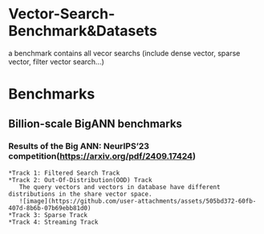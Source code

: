 # Vector-Search-Benchmark&Datasets
a benchmark contains all vecor searchs (include dense vector, sparse vector, filter vector search...)
# Benchmarks
## Billion-scale BigANN benchmarks
### Results of the Big ANN: NeurIPS’23 competition(https://arxiv.org/pdf/2409.17424)
    *Track 1: Filtered Search Track
    *Track 2: Out-Of-Distribution(OOD) Track
       The query vectors and vectors in database have different distributions in the share vector space.
       ![image](https://github.com/user-attachments/assets/505bd372-60fb-407d-8b6b-07b69ebb81d0)
    *Track 3: Sparse Track
    *Track 4: Streaming Track
    

